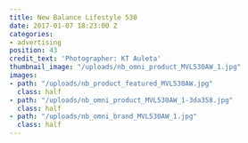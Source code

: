 ```yaml
---
title: New Balance Lifestyle 530
date: 2017-01-07 18:23:00 Z
categories:
- advertising
position: 43
credit_text: 'Photographer: KT Auleta'
thumbnail_image: "/uploads/nb_omni_product_MVL530AW_1.jpg"
images:
- path: "/uploads/nb_product_featured_MVL530AW.jpg"
  class: half
- path: "/uploads/nb_omni_product_MVL530AW_1-3da358.jpg"
  class: half
- path: "/uploads/nb_omni_brand_MVL530AW_1.jpg"
  class: half
---
```


